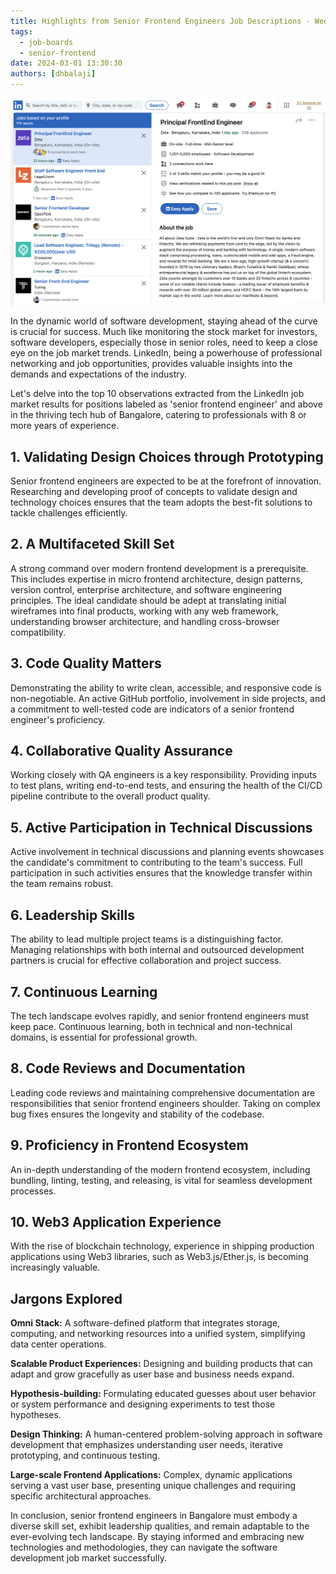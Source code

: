 ```yaml
---
title: Highlights from Senior Frontend Engineers Job Descriptions - Week 1, 2024
tags:
  - job-boards
  - senior-frontend
date: 2024-03-01 13:30:30
authors: [dhbalaji]
---
```


<head>
  <meta charSet="utf-8" />
  <meta property="og:title" content="Highlights from Senior Frontend Engineers Job Descriptions - Week 1, 2024" />
  <meta property="og:image" content="/img/2024/week-1-linkedin-jobs.png" />
  <meta property="og:url" content="http://dhbalaji.dev/blog/2024/10-things-principal-frontend-job-boards-W1#9-proficiency-in-frontend-ecosystem" />
  <meta property="og:description" content="Discover the pulse of Bangalore's software development job market for senior frontend engineers with 8+ years of experience through LinkedIn insights. This is first post in the series for week 1 of 2024.  From validating design choices to leading project teams, the top 10 observations unveil the multifaceted skill set required. The blog also explores jargons like Omni Stack, scalable product experiences, hypothesis-building, design thinking, and large-scale frontend applications. Stay ahead with these insights, ensuring your code lasts for years, reflecting the resilience of a seasoned frontend engineer." />
  <meta property="og:type " content="article" />

  <meta name="twitter:title" content="Highlights from Senior Frontend Engineers Job Descriptions - Week 1, 2024" />
  <meta name="twitter:image" content="/img/2024/week-1-linkedin-jobs.png" />
  <meta name="twitter:description" content="Discover the pulse of Bangalore's software development job market for senior frontend engineers with 8+ years of experience through LinkedIn insights. This is first post in the series for week 1 of 2024.  From validating design choices to leading project teams, the top 10 observations unveil the multifaceted skill set required. The blog also explores jargons like Omni Stack, scalable product experiences, hypothesis-building, design thinking, and large-scale frontend applications. Stay ahead with these insights, ensuring your code lasts for years, reflecting the resilience of a seasoned frontend engineer." />
</head>

![](../assets/2024/week-1-linkedin-jobs.png)

In the dynamic world of software development, staying ahead of the curve is crucial for success. Much like monitoring the stock market for investors, software developers, especially those in senior roles, need to keep a close eye on the job market trends. LinkedIn, being a powerhouse of professional networking and job opportunities, provides valuable insights into the demands and expectations of the industry.

Let's delve into the top 10 observations extracted from the LinkedIn job market results for positions labeled as 'senior frontend engineer' and above in the thriving tech hub of Bangalore, catering to professionals with 8 or more years of experience.

## 1. Validating Design Choices through Prototyping
Senior frontend engineers are expected to be at the forefront of innovation. Researching and developing proof of concepts to validate design and technology choices ensures that the team adopts the best-fit solutions to tackle challenges efficiently.

## 2. A Multifaceted Skill Set
A strong command over modern frontend development is a prerequisite. This includes expertise in micro frontend architecture, design patterns, version control, enterprise architecture, and software engineering principles. The ideal candidate should be adept at translating initial wireframes into final products, working with any web framework, understanding browser architecture, and handling cross-browser compatibility.

## 3. Code Quality Matters
Demonstrating the ability to write clean, accessible, and responsive code is non-negotiable. An active GitHub portfolio, involvement in side projects, and a commitment to well-tested code are indicators of a senior frontend engineer's proficiency.

## 4. Collaborative Quality Assurance
Working closely with QA engineers is a key responsibility. Providing inputs to test plans, writing end-to-end tests, and ensuring the health of the CI/CD pipeline contribute to the overall product quality.

## 5. Active Participation in Technical Discussions
Active involvement in technical discussions and planning events showcases the candidate's commitment to contributing to the team's success. Full participation in such activities ensures that the knowledge transfer within the team remains robust.

## 6. Leadership Skills
The ability to lead multiple project teams is a distinguishing factor. Managing relationships with both internal and outsourced development partners is crucial for effective collaboration and project success.

## 7. Continuous Learning
The tech landscape evolves rapidly, and senior frontend engineers must keep pace. Continuous learning, both in technical and non-technical domains, is essential for professional growth.

## 8. Code Reviews and Documentation
Leading code reviews and maintaining comprehensive documentation are responsibilities that senior frontend engineers shoulder. Taking on complex bug fixes ensures the longevity and stability of the codebase.

## 9. Proficiency in Frontend Ecosystem
An in-depth understanding of the modern frontend ecosystem, including bundling, linting, testing, and releasing, is vital for seamless development processes.

## 10. Web3 Application Experience
With the rise of blockchain technology, experience in shipping production applications using Web3 libraries, such as Web3.js/Ether.js, is becoming increasingly valuable.

## Jargons Explored

**Omni Stack:** A software-defined platform that integrates storage, computing, and networking resources into a unified system, simplifying data center operations.

**Scalable Product Experiences:** Designing and building products that can adapt and grow gracefully as user base and business needs expand.

**Hypothesis-building:** Formulating educated guesses about user behavior or system performance and designing experiments to test those hypotheses.

**Design Thinking:** A human-centered problem-solving approach in software development that emphasizes understanding user needs, iterative prototyping, and continuous testing.

**Large-scale Frontend Applications:** Complex, dynamic applications serving a vast user base, presenting unique challenges and requiring specific architectural approaches.

In conclusion, senior frontend engineers in Bangalore must embody a diverse skill set, exhibit leadership qualities, and remain adaptable to the ever-evolving tech landscape. By staying informed and embracing new technologies and methodologies, they can navigate the software development job market successfully.